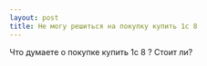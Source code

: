 ```yaml
---
layout: post 
title: Не могу решиться на покупку купить 1с 8 
--- 
```

Что думаете о покупке купить 1с 8 ? Стоит ли?